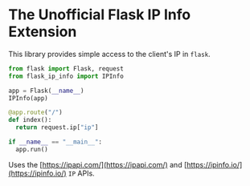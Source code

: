 # The Unofficial Flask IP Info Extension
This library provides simple access to the client's IP in `flask`.
```python
from flask import Flask, request
from flask_ip_info import IPInfo

app = Flask(__name__)
IPInfo(app)

@app.route("/")
def index():
  return request.ip["ip"]

if __name__ == "__main__":
  app.run()
```
Uses the [https://ipapi.com/](https://ipapi.com/) and [https://ipinfo.io/](https://ipinfo.io/) `IP` APIs.